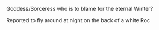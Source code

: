 
Goddess/Sorceress who is to blame for the eternal Winter?

Reported to fly around at night on the back of a white Roc

